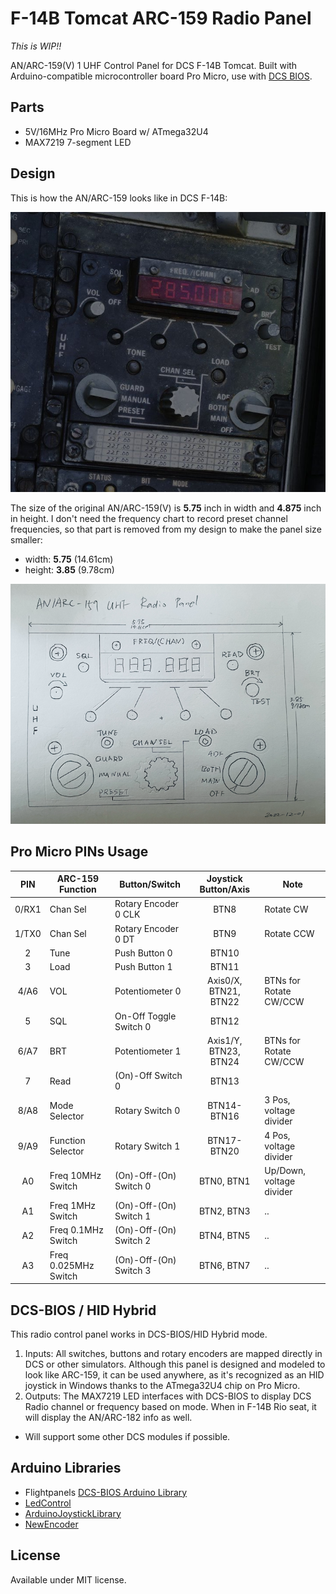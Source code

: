 # F-14B Tomcat ARC-159 Radio Panel

*This is WIP!!*

AN/ARC-159(V) 1 UHF Control Panel for DCS F-14B Tomcat. Built with Arduino-compatible microcontroller board Pro Micro, use with [DCS BIOS](https://github.com/dcs-bios/dcs-bios).

## Parts

* 5V/16MHz Pro Micro Board w/ ATmega32U4
* MAX7219 7-segment LED

## Design

This is how the AN/ARC-159 looks like in DCS F-14B:

![arc-159 in DCS](assets/arc-159.jpg)

The size of the original AN/ARC-159(V) is **5.75** inch in width and **4.875** inch in height. I don't need the frequency chart to record preset channel frequencies, so that part is removed from my design to make the panel size smaller:

* width: **5.75** (14.61cm)
* height: **3.85** (9.78cm)

![Panel Design](assets/design.png)

## Pro Micro PINs Usage

|  PIN  | ARC-159 Function     | Button/Switch          |  Joystick Button/Axis | Note                     |
|:-----:|----------------------|------------------------|:---------------------:|--------------------------|
| 0/RX1 | Chan Sel             | Rotary Encoder 0 CLK   |          BTN8         | Rotate CW                |
| 1/TX0 | Chan Sel             | Rotary Encoder 0 DT    |          BTN9         | Rotate CCW               |
|   2   | Tune                 | Push Button 0          |         BTN10         |                          |
|   3   | Load                 | Push Button 1          |         BTN11         |                          |
|  4/A6 | VOL                  | Potentiometer 0        | Axis0/X, BTN21, BTN22 | BTNs for Rotate CW/CCW   |
|   5   | SQL                  | On-Off Toggle Switch 0 |         BTN12         |                          |
|  6/A7 | BRT                  | Potentiometer 1        | Axis1/Y, BTN23, BTN24 | BTNs for Rotate CW/CCW   |
|   7   | Read                 | (On)-Off Switch 0      |         BTN13         |                          |
|  8/A8 | Mode Selector        | Rotary Switch 0        |      BTN14-BTN16      | 3 Pos, voltage divider   |
|  9/A9 | Function Selector    | Rotary Switch 1        |      BTN17-BTN20      | 4 Pos, voltage divider   |
|   A0  | Freq 10MHz Switch    | (On)-Off-(On) Switch 0 |       BTN0, BTN1      | Up/Down, voltage divider |
|   A1  | Freq 1MHz Switch     | (On)-Off-(On) Switch 1 |       BTN2, BTN3      | ..                       |
|   A2  | Freq 0.1MHz Switch   | (On)-Off-(On) Switch 2 |       BTN4, BTN5      | ..                       |
|   A3  | Freq 0.025MHz Switch | (On)-Off-(On) Switch 3 |       BTN6, BTN7      | ..                       |

## DCS-BIOS / HID Hybrid

This radio control panel works in DCS-BIOS/HID Hybrid mode.

1. Inputs: All switches, buttons and rotary encoders are mapped directly in DCS or other simulators. Although this panel is designed and modeled to look like ARC-159,
it can be used anywhere, as it's recognized as an HID joystick in Windows thanks to the ATmega32U4 chip on Pro Micro.
1. Outputs: The MAX7219 LED interfaces with DCS-BIOS to display DCS Radio channel or frequency based on mode. When in F-14B Rio seat, it will display the AN/ARC-182 info as well.
  * Will support some other DCS modules if possible.

## Arduino Libraries

* Flightpanels [DCS-BIOS Arduino Library](https://github.com/DCSFlightpanels/dcs-bios-arduino-library)
* [LedControl](https://github.com/wayoda/LedControl)
* [ArduinoJoystickLibrary](https://github.com/MHeironimus/ArduinoJoystickLibrary)
* [NewEncoder](https://github.com/gfvalvo/NewEncoder)

## License

Available under MIT license.
